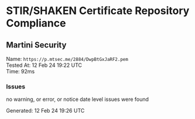 # STIR/SHAKEN Certificate Repository Compliance

## Martini Security

Name: `https://p.mtsec.me/2884/DwpBtGxJaRF2.pem`\
Tested At: 12 Feb 24 19:22 UTC\
Time: 92ms

### Issues

no warning, or error, or notice date level issues were found

Generated: 12 Feb 24 19:26 UTC